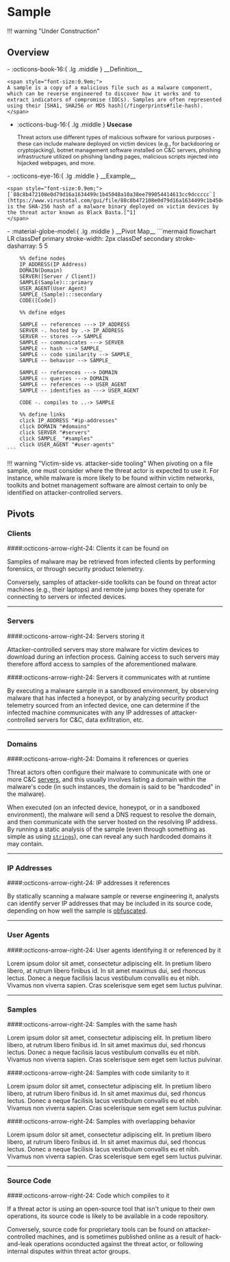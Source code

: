 # Sample

!!! warning "Under Construction"

## Overview

<div class="grid cards" markdown>
-   :octicons-book-16:{ .lg .middle } __Definition__

	<span style="font-size:0.9em;">
	A sample is a copy of a malicious file such as a malware component, which can be reverse engineered to discover how it works and to extract indicators of compromise (IOCs). Samples are often represented using their [SHA1, SHA256 or MD5 hash](/fingerprints#file-hash).
	</span>

-   :octicons-bug-16:{ .lg .middle } __Usecase__

	<span style="font-size:0.9em;">
    Threat actors use different types of malicious software for various purposes - these can include malware deployed on victim devices (e.g., for backdooring or cryptojacking), botnet management software installed on C&C servers, phishing infrastructure utilized on phishing landing pages, malicious scripts injected into hijacked webpages, and more.
	</span>
</div>

<div class="grid cards" markdown>
-   :octicons-eye-16:{ .lg .middle } __Example__

	<span style="font-size:0.9em;">
    [`88c8b472108e0d79d16a1634499c1b45048a10a38ee799054414613cc9dccccc`](https://www.virustotal.com/gui/file/88c8b472108e0d79d16a1634499c1b45048a10a38ee799054414613cc9dccccc) is the SHA-256 hash of a malware binary deployed on victim devices by the threat actor known as Black Basta.[^1]
	</span>
</div>

<div class="grid cards" markdown>
-   :material-globe-model:{ .lg .middle } __Pivot Map__
	```mermaid
	flowchart LR
		classDef primary stroke-width: 2px
		classDef secondary stroke-dasharray: 5 5
		
		%% define nodes
		IP_ADDRESS(IP Address)
		DOMAIN(Domain)
		SERVER([Server / Client])
		SAMPLE(Sample):::primary
		USER_AGENT(User Agent)
		SAMPLE_(Sample):::secondary
		CODE([Code])
		
		%% define edges

		SAMPLE -- references ---> IP_ADDRESS
		SERVER -. hosted by .-> IP_ADDRESS
		SERVER -- stores --> SAMPLE
		SAMPLE -- communicates ---> SERVER
		SAMPLE -- hash ---> SAMPLE_
		SAMPLE -- code similarity --> SAMPLE_
		SAMPLE -- behavior --> SAMPLE_

		SAMPLE -- references ---> DOMAIN
		SAMPLE -- queries ---> DOMAIN
		SAMPLE -- references --> USER_AGENT
		SAMPLE -- identifies as ---> USER_AGENT
		
		CODE -. compiles to ..-> SAMPLE
		
		%% define links
		click IP_ADDRESS "#ip-addresses"
		click DOMAIN "#domains"
		click SERVER "#servers"
		click SAMPLE_ "#samples"
		click USER_AGENT "#user-agents"
	```
</div>

!!! warning "Victim-side vs. attacker-side tooling"
	When pivoting on a file sample, one must consider where the threat actor is expected to use it. For instance, while malware is more likely to be found within victim networks, toolkits and botnet management software are almost certain to only be identified on attacker-controlled servers.

## Pivots

### Clients

####:octicons-arrow-right-24: Clients it can be found on

Samples of malware may be retrieved from infected clients by performing forensics, or through security product telemetry.

Conversely, samples of attacker-side toolkits can be found on threat actor machines (e.g., their laptops) and remote jump boxes they operate for connecting to servers or infected devices.

---

### Servers

####:octicons-arrow-right-24: Servers storing it

Attacker-controlled servers may store malware for victim devices to download during an infection process. Gaining access to such servers may therefore afford access to samples of the aforementioned malware.

####:octicons-arrow-right-24: Servers it communicates with at runtime

By executing a malware sample in a sandboxed environment, by observing malware that has infected a honeypot, or by analyzing security product telemetry sourced from an infected device, one can determine if the infected machine communicates with any IP addresses of attacker-controlled servers for C&C, data exfiltration, etc.

---

### Domains

####:octicons-arrow-right-24: Domains it references or queries

Threat actors often configure their malware to communicate with one or more C&C [servers](/artifacts/server), and this usually involves listing a domain within the malware's code (in such instances, the domain is said to be "hardcoded" in the malware).

When executed (on an infected device, honeypot, or in a sandboxed environment), the malware will send a DNS request to resolve the domain, and then communicate with the server hosted on the resolving IP address. By running a static analysis of the sample (even through something as simple as using [`strings`](https://learn.microsoft.com/en-us/sysinternals/downloads/strings)), one can reveal any such hardcoded domains it may contain.

---

### IP Addresses

####:octicons-arrow-right-24: IP addresses it references

By statically scanning a malware sample or reverse engineering it, analysts can identify server IP addresses that may be included in its source code, depending on how well the sample is [obfuscated](https://attack.mitre.org/techniques/T1027/).

---

### User Agents

####:octicons-arrow-right-24: User agents identifying it or referenced by it

Lorem ipsum dolor sit amet, consectetur adipiscing elit. In pretium libero libero, at rutrum libero finibus id. In sit amet maximus dui, sed rhoncus lectus. Donec a neque facilisis lacus vestibulum convallis eu et nibh. Vivamus non viverra sapien. Cras scelerisque sem eget sem luctus pulvinar.

---

### Samples

####:octicons-arrow-right-24: Samples with the same hash

Lorem ipsum dolor sit amet, consectetur adipiscing elit. In pretium libero libero, at rutrum libero finibus id. In sit amet maximus dui, sed rhoncus lectus. Donec a neque facilisis lacus vestibulum convallis eu et nibh. Vivamus non viverra sapien. Cras scelerisque sem eget sem luctus pulvinar.

####:octicons-arrow-right-24: Samples with code similarity to it

Lorem ipsum dolor sit amet, consectetur adipiscing elit. In pretium libero libero, at rutrum libero finibus id. In sit amet maximus dui, sed rhoncus lectus. Donec a neque facilisis lacus vestibulum convallis eu et nibh. Vivamus non viverra sapien. Cras scelerisque sem eget sem luctus pulvinar.

####:octicons-arrow-right-24: Samples with overlapping behavior

Lorem ipsum dolor sit amet, consectetur adipiscing elit. In pretium libero libero, at rutrum libero finibus id. In sit amet maximus dui, sed rhoncus lectus. Donec a neque facilisis lacus vestibulum convallis eu et nibh. Vivamus non viverra sapien. Cras scelerisque sem eget sem luctus pulvinar.

---

### Source Code

####:octicons-arrow-right-24: Code which compiles to it

If a threat actor is using an open-source tool that isn't unique to their own operations, its source code is likely to be available in a code repository.

Conversely, source code for proprietary tools can be found on attacker-controlled machines, and is sometimes published online as a result of hack-and-leak operations oconducted against the threat actor, or following internal disputes within threat actor groups.

[^1]: [#StopRansomware: Black Basta](https://www.cisa.gov/news-events/cybersecurity-advisories/aa24-131a)